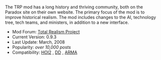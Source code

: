 The TRP mod has a long history and thriving community, both on the
Paradox site on their own website. The primary focus of the mod is to
improve historical realism. The mod includes changes to the AI,
technology tree, tech teams, and ministers, in addition to a new
interface.

-   Mod Forum: [Total Realism
    Project](http://www.totalrealismproject.com/)
-   Current Version: 0.9.3
-   Last Update: March, 2008
-   Popularity: *over 10,000 posts*
-   Compatibility: [HOI2](/wiki/HOI2 "HOI2") , [DD](/wiki/DD "DD") ,
    [ARMA](/wiki/ARMA "ARMA")
